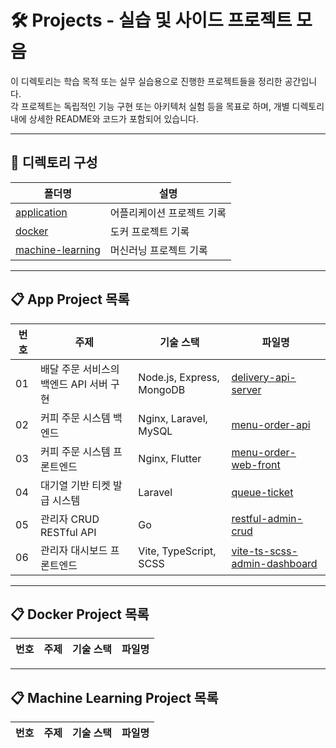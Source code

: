 # 🛠️ Projects - 실습 및 사이드 프로젝트 모음

이 디렉토리는 학습 목적 또는 실무 실습용으로 진행한 프로젝트들을 정리한 공간입니다.  
각 프로젝트는 독립적인 기능 구현 또는 아키텍처 실험 등을 목표로 하며, 개별 디렉토리 내에 상세한 README와 코드가 포함되어 있습니다.

---

## 📂 디렉토리 구성

| 폴더명 | 설명 |
|---|---|
| [application](./application) | 어플리케이션 프로젝트 기록 |
| [docker](./docker) | 도커 프로젝트 기록 |
| [machine-learning](./machine-learning) | 머신러닝 프로젝트 기록 |

---

## 📋 App Project 목록

| 번호 | 주제 | 기술 스택 | 파일명 |
|---|---|---|---|
| 01 | 배달 주문 서비스의 백엔드 API 서버 구현 | Node.js, Express, MongoDB | [delivery-api-server](./application/delivery-api-server) |
| 02 | 커피 주문 시스템 백엔드 | Nginx, Laravel, MySQL | [menu-order-api](./application/menu-order-api) |
| 03 | 커피 주문 시스템 프론트엔드 | Nginx, Flutter | [menu-order-web-front](./application/menu-order-web-front) |
| 04 | 대기열 기반 티켓 발급 시스템 | Laravel | [queue-ticket](./application/queue-ticket) | 
| 05 | 관리자 CRUD RESTful API | Go | [restful-admin-crud](./application/restful-admin-crud) |
| 06 | 관리자 대시보드 프론트엔드 | Vite, TypeScript, SCSS | [vite-ts-scss-admin-dashboard](./application/vite-ts-scss-admin-dashboard) | 

---

## 📋 Docker Project 목록
| 번호 | 주제 | 기술 스택 | 파일명 |
|---|---|---|---|

---

## 📋 Machine Learning Project 목록
| 번호 | 주제 | 기술 스택 | 파일명 |
|---|---|---|---|
